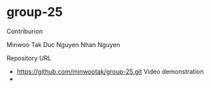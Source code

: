 # group-25
Contriburion

Minwoo Tak
Duc Nguyen
Nhan Nguyen

Repository URL
- https://github.com/minwootak/group-25.git
Video demonstration
-
